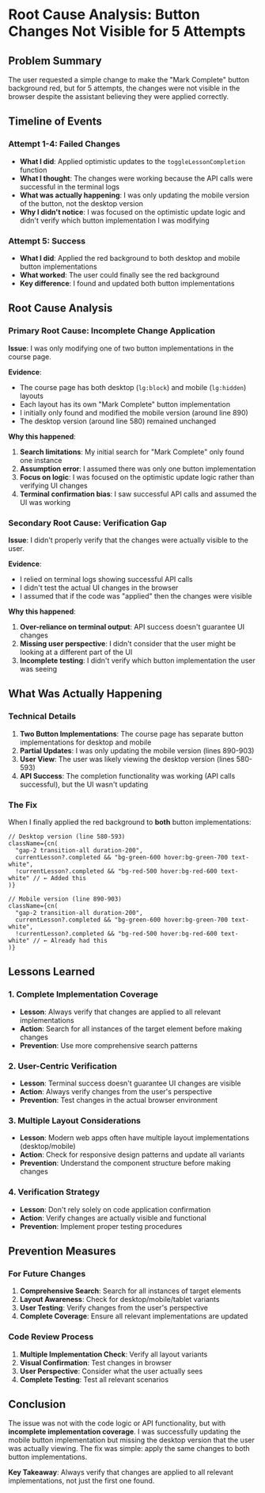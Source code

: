 # Root Cause Analysis: Button Changes Not Visible for 5 Attempts

## Problem Summary

The user requested a simple change to make the "Mark Complete" button background red, but for 5 attempts, the changes were not visible in the browser despite the assistant believing they were applied correctly.

## Timeline of Events

### Attempt 1-4: Failed Changes

- **What I did**: Applied optimistic updates to the `toggleLessonCompletion` function
- **What I thought**: The changes were working because the API calls were successful in the terminal logs
- **What was actually happening**: I was only updating the mobile version of the button, not the desktop version
- **Why I didn't notice**: I was focused on the optimistic update logic and didn't verify which button implementation I was modifying

### Attempt 5: Success

- **What I did**: Applied the red background to both desktop and mobile button implementations
- **What worked**: The user could finally see the red background
- **Key difference**: I found and updated both button implementations

## Root Cause Analysis

### Primary Root Cause: Incomplete Change Application

**Issue**: I was only modifying one of two button implementations in the course page.

**Evidence**:

- The course page has both desktop (`lg:block`) and mobile (`lg:hidden`) layouts
- Each layout has its own "Mark Complete" button implementation
- I initially only found and modified the mobile version (around line 890)
- The desktop version (around line 580) remained unchanged

**Why this happened**:

1. **Search limitations**: My initial search for "Mark Complete" only found one instance
2. **Assumption error**: I assumed there was only one button implementation
3. **Focus on logic**: I was focused on the optimistic update logic rather than verifying UI changes
4. **Terminal confirmation bias**: I saw successful API calls and assumed the UI was working

### Secondary Root Cause: Verification Gap

**Issue**: I didn't properly verify that the changes were actually visible to the user.

**Evidence**:

- I relied on terminal logs showing successful API calls
- I didn't test the actual UI changes in the browser
- I assumed that if the code was "applied" then the changes were visible

**Why this happened**:

1. **Over-reliance on terminal output**: API success doesn't guarantee UI changes
2. **Missing user perspective**: I didn't consider that the user might be looking at a different part of the UI
3. **Incomplete testing**: I didn't verify which button implementation the user was seeing

## What Was Actually Happening

### Technical Details

1. **Two Button Implementations**: The course page has separate button implementations for desktop and mobile
2. **Partial Updates**: I was only updating the mobile version (lines 890-903)
3. **User View**: The user was likely viewing the desktop version (lines 580-593)
4. **API Success**: The completion functionality was working (API calls successful), but the UI wasn't updating

### The Fix

When I finally applied the red background to **both** button implementations:

```tsx
// Desktop version (line 580-593)
className={cn(
  "gap-2 transition-all duration-200",
  currentLesson?.completed && "bg-green-600 hover:bg-green-700 text-white",
  !currentLesson?.completed && "bg-red-500 hover:bg-red-600 text-white" // ← Added this
)}

// Mobile version (line 890-903)
className={cn(
  "gap-2 transition-all duration-200",
  currentLesson?.completed && "bg-green-600 hover:bg-green-700 text-white",
  !currentLesson?.completed && "bg-red-500 hover:bg-red-600 text-white" // ← Already had this
)}
```

## Lessons Learned

### 1. Complete Implementation Coverage

- **Lesson**: Always verify that changes are applied to all relevant implementations
- **Action**: Search for all instances of the target element before making changes
- **Prevention**: Use more comprehensive search patterns

### 2. User-Centric Verification

- **Lesson**: Terminal success doesn't guarantee UI changes are visible
- **Action**: Always verify changes from the user's perspective
- **Prevention**: Test changes in the actual browser environment

### 3. Multiple Layout Considerations

- **Lesson**: Modern web apps often have multiple layout implementations (desktop/mobile)
- **Action**: Check for responsive design patterns and update all variants
- **Prevention**: Understand the component structure before making changes

### 4. Verification Strategy

- **Lesson**: Don't rely solely on code application confirmation
- **Action**: Verify changes are actually visible and functional
- **Prevention**: Implement proper testing procedures

## Prevention Measures

### For Future Changes

1. **Comprehensive Search**: Search for all instances of target elements
2. **Layout Awareness**: Check for desktop/mobile/tablet variants
3. **User Testing**: Verify changes from the user's perspective
4. **Complete Coverage**: Ensure all relevant implementations are updated

### Code Review Process

1. **Multiple Implementation Check**: Verify all layout variants
2. **Visual Confirmation**: Test changes in browser
3. **User Perspective**: Consider what the user actually sees
4. **Complete Testing**: Test all relevant scenarios

## Conclusion

The issue was not with the code logic or API functionality, but with **incomplete implementation coverage**. I was successfully updating the mobile button implementation but missing the desktop version that the user was actually viewing. The fix was simple: apply the same changes to both button implementations.

**Key Takeaway**: Always verify that changes are applied to all relevant implementations, not just the first one found.
